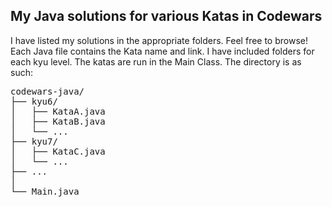 ## My Java solutions for various Katas in Codewars
I have listed my solutions in the appropriate folders. Feel free to browse!
Each Java file contains the Kata name and link.
I have included folders for each kyu level.
The katas are run in the Main Class. 
The directory is as such:
<pre>
codewars-java/
├── kyu6/
│   ├── KataA.java
│   ├── KataB.java
│   └── ...
├── kyu7/
│   ├── KataC.java
│   └── ...
├── ... 
│
└── Main.java

</pre>